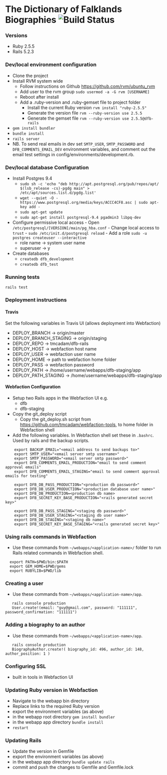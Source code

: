 # The Dictionary of Falklands Biographies ![Build Status](https://travis-ci.org/tmcadam/dfb-rails.svg?branch=master "Build Status")

### Versions
  - Ruby 2.5.5
  - Rails 5.2.3

### Dev/local environment configuration
  - Clone the project
  - Install RVM system wide
    - Follow instructions on Github https://github.com/rvm/ubuntu_rvm
    - Add user to the rvm group `sudo usermod -a -G rvm [USERNAME]`
    - Reboot after install
    - Add a .ruby-version and .ruby-gemset file to project folder
      - Install the current Ruby version `rvm install "ruby-2.5.5"`
      - Generate the version file `rvm --ruby-version use 2.5.5`
      - Generate the gemset file `rvm --ruby-version use 2.5.5@dfb-rails`
  - `gem install bundler`
  - `bundle install`
  - `rails server`
  - NB. To send real emails in dev set `SMTP_USER`, `SMTP_PASSWORD` and `DFB_COMMENTS_EMAIL_DEV` environment variables, and comment out the email test settings in config/environments/development.rb.

### Dev/local database Configuration
  - Install Postgres 9.4
    -  `sudo sh -c 'echo "deb http://apt.postgresql.org/pub/repos/apt/ $(lsb_release -cs)-pgdg main" > /etc/apt/sources.list.d/pgdg.list'`
    - `wget --quiet -O - https://www.postgresql.org/media/keys/ACCC4CF8.asc | sudo apt-key add -`
    - `sudo apt-get update`
    - `sudo apt-get install postgresql-9.4 pgadmin3 libpq-dev`
  -  Configure permissive local access
    - Open  `/etc/postgresql/[VERSION]/main/pg_hba.conf`
    - Change local access to `trust`
    - `sudo /etc/init.d/postgresql reload`
    - Add a role `sudo -u postgres createuser --interactive`
      - role name -> system user name
      - superuser -> y
  - Create databases
    - `createdb dfb_development`
    - `createdb dfb_test`

### Running tests
`rails test`

### Deployment instructions

#### Travis
Set the following variables in Travis UI (allows deployment into Webfaction)

 - DEPLOY_BRANCH -> origin/master
 - DEPLOY_BRANCH_STAGING -> origin/staging
 - DEPLOY_REPO -> tmcadam/dfb-rails
 - DEPLOY_HOST -> webfaction host name
 - DEPLOY_USER -> webfaction user name
 - DEPLOY_HOME -> path to webfaction home folder
 - DEPLOY_PASS -> webfaction password
 - DEPLOY_PATH -> /home/username/webapps/dfb-staging/app
 - DEPLOY_PATH_STAGING -> /home/username/webapps/dfb-staging/app

#### Webfaction Configuration

- Setup two Rails apps in the Webfaction UI e.g.
  - dfb
  - dfb-staging
- Copy the git_deploy script
  - Copy the git_deploy.sh script from https://github.com/tmcadam/webfaction-tools, to home folder in Webfaction shell
- Add the following variables. In Webfaction shell set these in `.bashrc`. Used by rails and the backup scripts.
```shell
    export BACKUP_EMAIL="<email address to send backups to>"
    export SMTP_USER="<email server smtp username>"
    export SMTP_PASSWORD="<email server smtp password>"
    export DFB_COMMENTS_EMAIL_PRODUCTION="email to send comment approval emails"
    export DFB_COMMENTS_EMAIL_STAGING="email to send comment approval emails for testing"

    export DFB_DB_PASS_PRODUCTION="<production db password>"
    export DFB_DB_USER_PRODUCTION="<production database user name>"
    export DFB_DB_PRODUCTION=<production db name>
    export DFB_SECRET_KEY_BASE_PRODUCTION="<rails generated secret key>"

    export DFB_DB_PASS_STAGING="<staging db password>"
    export DFB_DB_USER_STAGING="<staging db user name>"
    export DFB_DB_STAGING="<staging db name>"
    export DFB_SECRET_KEY_BASE_STAGING="<rails generated secret key>"
```

### Using rails commands in Webfaction
  - Use these commands from `~/webapps/<application-name>/` folder to run Rails related commands in Webfaction shell.
  ```shell
    export PATH=$PWD/bin:$PATH
    export GEM_HOME=$PWD/gems
    export RUBYLIB=$PWD/lib
  ```

### Creating a user
  - Use these commands from `~/webapps/<application-name>/app`.
  ```shell
     rails console production
     User.create!(email: "guy@gmail.com", password: "111111", password_confirmation: "111111")
  ```

### Adding a biography to an author
  - Use these commands from `~/webapps/<application-name>/app`.
  ```shell
     rails console production
     BiographyAuthor.create!( biography_id: 496, author_id: 148, author_position: 1 )
  ```

### Configuring SSL
  - built in tools in Webfaction UI

### Updating Ruby version in Webfaction
  - Navigate to the webapp bin directory
  - Replace links to the required Ruby version
  - export the environment variables (as above)
  - in the webapp root directory `gem install bundler`
  - in the webapp app directory `bundle install`
  - `restart`

### Updating Rails
  - Update the version in Gemfile
  - export the environment variables (as above)
  - in the webapp app directory `bundle update rails`
  - commit and push the changes to Gemfile and Gemfile.lock
